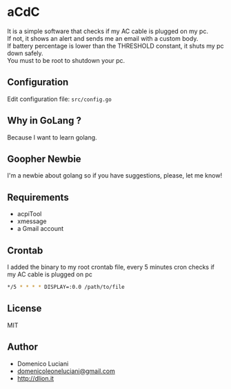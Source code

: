 # aCdC
It is a simple software that checks if my AC cable is plugged on my pc.   
If not, it shows an alert and sends me an email with a custom body.   
If battery percentage is lower than the THRESHOLD constant, it shuts my pc down safely.   
You must to be root to shutdown your pc.

## Configuration
Edit configuration file: `src/config.go`

## Why in GoLang ?
Because I want to learn golang.

## Goopher Newbie
I'm a newbie about golang so if you have suggestions, please, let me know!

## Requirements
* acpiTool
* xmessage
* a Gmail account

## Crontab
I added the binary to my root crontab file, every 5 minutes cron checks if my AC cable is plugged on pc

```sh
*/5 * * * * DISPLAY=:0.0 /path/to/file
```
## License
MIT

## Author
* Domenico Luciani
* domenicoleoneluciani@gmail.com
* http://dlion.it

